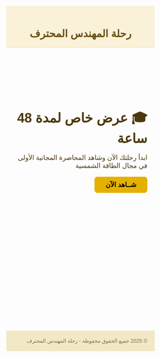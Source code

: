 <!DOCTYPE html>
<html lang="ar" dir="rtl">
<head>
  <meta charset="UTF-8" />
  <meta name="viewport" content="width=device-width, initial-scale=1.0" />
  <title>عرض خاص - رحلة المهندس المحترف</title>
  <link href="https://fonts.googleapis.com/css2?family=Cairo:wght@400;700&display=swap" rel="stylesheet" />
  <script src="https://cdn.bunny.net/bunny-player/v1.0.0/bunny.player.js" defer></script>
  <style>
    * {
      margin: 0;
      padding: 0;
      box-sizing: border-box;
      font-family: 'Cairo', sans-serif;
    }

    body {
      background: linear-gradient(to right, #fffbe6, #fffaf0);
      color: #333;
      line-height: 1.6;
      text-align: center;
    }

    header {
      padding: 20px 40px;
      background-color: #f9f1d8;
      border-bottom: 1px solid #e5d5a3;
    }

    header h1 {
      font-size: 28px;
      color: #6a4e13;
    }

    .hero {
      padding: 60px 20px;
      background-image: url('Images/hero.png');
      background-size: cover;
      background-position: center;
      color: #4b390d;
    }

    .hero h2 {
      font-size: 36px;
      margin-bottom: 20px;
    }

    .hero p {
      font-size: 18px;
      margin-bottom: 30px;
    }

    .hero a.button {
      padding: 12px 30px;
      background-color: #e5b100;
      color: #000;
      font-weight: bold;
      border: none;
      border-radius: 8px;
      text-decoration: none;
      font-size: 18px;
      transition: background-color 0.3s;
    }

    .hero a.button:hover {
      background-color: #d9a400;
    }

    #bunny-player {
      max-width: 800px;
      margin: 40px auto;
      aspect-ratio: 16/9;
    }

    #subscribeBtn {
      display: none;
      padding: 15px 30px;
      background-color: #e5b100;
      color: #000;
      border: none;
      border-radius: 10px;
      font-size: 18px;
      font-weight: bold;
      cursor: pointer;
      text-decoration: none;
      margin-top: 30px;
    }

    #subscribeBtn:hover {
      background-color: #d9a400;
    }

    footer {
      background-color: #f2e8c6;
      padding: 20px;
      color: #7a6b4d;
      font-size: 14px;
      margin-top: 60px;
    }
  </style>
</head>
<body>

  <header>
    <h1>رحلة المهندس المحترف</h1>
  </header>

  <section class="hero">
    <h2>🎓 عرض خاص لمدة 48 ساعة</h2>
    <p>ابدأ رحلتك الآن وشاهد المحاضرة المجانية الأولى في مجال الطاقة الشمسية</p>
    <a href="#bunny-player" class="button">شــاهد الآن</a>
  </section>

  <div id="bunny-player"></div>

  <a id="subscribeBtn" href="https://wa.me/201055690849" target="_blank">اشترك الآن عبر واتساب</a>

  <footer>
    &copy; 2025 جميع الحقوق محفوظة - رحلة المهندس المحترف
  </footer>

  <script>
    document.addEventListener("DOMContentLoaded", function () {
      const player = new BunnyPlayer("#bunny-player", {
        video: {
          id: "e8b012cb-f646-4d5d-b92d-937b028bdaa2",
          collection: "460802"
        }
      });

      let hasStarted = false;
      let showButtonTimer;

      player.on("play", () => {
        if (!hasStarted) {
          hasStarted = true;
          showButtonTimer = setTimeout(() => {
            document.getElementById("subscribeBtn").style.display = "inline-block";
          }, 8 * 60 * 1000); // 8 دقائق
        }
      });
    });
  </script>

</body>
</html>

